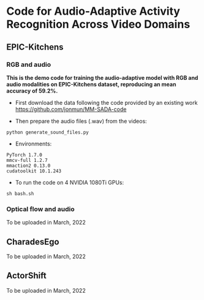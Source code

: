 # Code for Audio-Adaptive Activity Recognition Across Video Domains

## EPIC-Kitchens

### RGB and audio
**This is the demo code for training the audio-adaptive model with RGB and audio modalities on EPIC-Kitchens dataset, reproducing an mean accuracy of 59.2%.**

* First download the data following the code provided by an existing work https://github.com/jonmun/MM-SADA-code

* Then prepare the audio files (.wav) from the videos:

```
python generate_sound_files.py
```

* Environments:

```
PyTorch 1.7.0
mmcv-full 1.2.7
mmaction2 0.13.0
cudatoolkit 10.1.243
```

* To run the code on 4 NVIDIA 1080Ti GPUs:
```
sh bash.sh
```

### Optical flow and audio
To be uploaded in March, 2022

## CharadesEgo

To be uploaded in March, 2022

## ActorShift
To be uploaded in March, 2022
